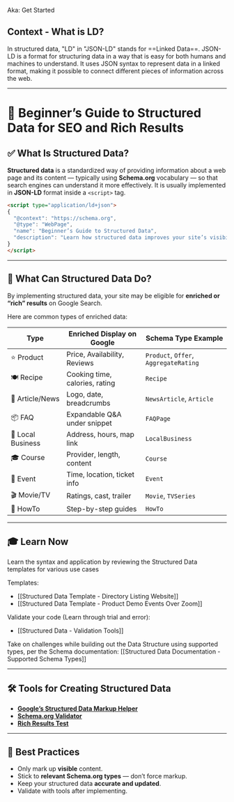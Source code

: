 Aka: Get Started

## Context - What is LD?
In structured data, "LD" in "JSON-LD" stands for ==Linked Data==. JSON-LD is a format for structuring data in a way that is easy for both humans and machines to understand. It uses JSON syntax to represent data in a linked format, making it possible to connect different pieces of information across the web.

---

# 🧠 Beginner’s Guide to Structured Data for SEO and Rich Results

## ✅ What Is Structured Data?

**Structured data** is a standardized way of providing information about a web page and its content — typically using **Schema.org** vocabulary — so that search engines can understand it more effectively. It is usually implemented in **JSON-LD** format inside a `<script>` tag.

```html
<script type="application/ld+json">
{
  "@context": "https://schema.org",
  "@type": "WebPage",
  "name": "Beginner’s Guide to Structured Data",
  "description": "Learn how structured data improves your site’s visibility with rich results."
}
</script>
```

---

## 🎯 What Can Structured Data Do?

By implementing structured data, your site may be eligible for **enriched or “rich” results** on Google Search.

Here are common types of enriched data:

| Type              | Enriched Display on Google     | Schema Type Example                   |
| ----------------- | ------------------------------ | ------------------------------------- |
| ⭐ Product         | Price, Availability, Reviews   | `Product`, `Offer`, `AggregateRating` |
| 🍽️ Recipe        | Cooking time, calories, rating | `Recipe`                              |
| 📰 Article/News   | Logo, date, breadcrumbs        | `NewsArticle`, `Article`              |
| 📦 FAQ            | Expandable Q&A under snippet   | `FAQPage`                             |
| 📍 Local Business | Address, hours, map link       | `LocalBusiness`                       |
| 🎓 Course         | Provider, length, content      | `Course`                              |
| 📅 Event          | Time, location, ticket info    | `Event`                               |
| 🎬 Movie/TV       | Ratings, cast, trailer         | `Movie`, `TVSeries`                   |
| 🧠 HowTo          | Step-by-step guides            | `HowTo`                               |

----

## 🎓 Learn Now

Learn the syntax and application by reviewing the Structured Data templates for various use cases

Templates:
- [[Structured Data Template - Directory Listing Website]]
- [[Structured Data Template - Product Demo Events Over Zoom]]

Validate your code (Learn through trial and error):
- [[Structured Data - Validation Tools]]

Take on challenges while building out the Data Structure using supported types, per the Schema documentation:
[[Structured Data Documentation - Supported Schema Types]]

---

## 🛠️ Tools for Creating Structured Data

- **[Google’s Structured Data Markup Helper](https://www.google.com/webmasters/markup-helper/)**
- **[Schema.org Validator](https://validator.schema.org/)**
- **[Rich Results Test](https://search.google.com/test/rich-results)**

---

## 📌 Best Practices

- Only mark up **visible** content.
- Stick to **relevant Schema.org types** — don’t force markup.
- Keep your structured data **accurate and updated**.
- Validate with tools after implementing.
